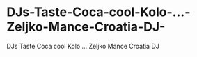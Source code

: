 # DJs-Taste-Coca-cool-Kolo-...-Zeljko-Mance-Croatia-DJ-
DJs Taste Coca cool Kolo ... Zeljko Mance Croatia DJ 
